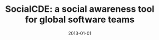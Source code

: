 ---
title: "SocialCDE: a social awareness tool for global software teams"
collection: publications
category: conferences
permalink: /publication/2013-01-01-SocialCDE-a-social-awareness-tool-for-global-software-teams
date: 2013-01-01
venue: 'In Proc. of Joint Meeting of the European Software Engineering Conference and the ACM SIGSOFT Symposium on the Foundations of Software Engineering, ESEC/FSE&apos;13, Saint Petersburg, Russian Federation, August 18-26, 2013'
paperurl: 'https://doi.org/10.1145/2491411.2494592'
citation: ' Fabio Calefato,  Filippo Lanubile, &quot;SocialCDE: a social awareness tool for global software teams.&quot; <i>In Proc. of Joint Meeting of the European Software Engineering Conference and the ACM SIGSOFT Symposium on the Foundations of Software Engineering, ESEC/FSE&apos;13, Saint Petersburg, Russian Federation, August 18-26, 2013</i>, 2013. DOI: <a href="https://doi.org/10.1145/2491411.2494592">10.1145/2491411.2494592</a>.'
doi: 10.1145/2491411.2494592'
---